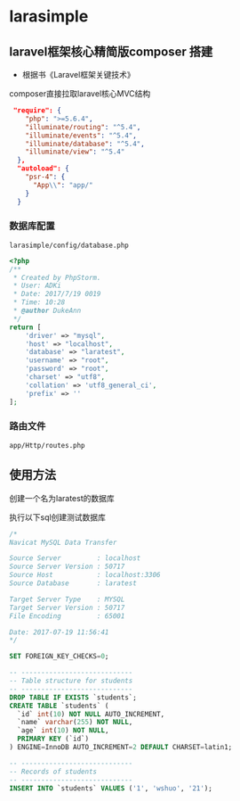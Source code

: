 # larasimple

## laravel框架核心精简版composer 搭建

- 根据书《Laravel框架关键技术》

composer直接拉取laravel核心MVC结构

```json
 "require": {
    "php": ">=5.6.4",
    "illuminate/routing": "^5.4",
    "illuminate/events": "^5.4",
    "illuminate/database": "^5.4",
    "illuminate/view": "^5.4"
  },
  "autoload": {
    "psr-4": {
      "App\\": "app/"
    }
  }
```

### 数据库配置
`larasimple/config/database.php`

```php
<?php
/**
 * Created by PhpStorm.
 * User: ADKi
 * Date: 2017/7/19 0019
 * Time: 10:28
 * @author DukeAnn
 */
return [
    'driver' => "mysql",
    'host' => "localhost",
    'database' => "laratest",
    'username' => "root",
    'password' => "root",
    'charset' => "utf8",
    'collation' => 'utf8_general_ci',
    'prefix' => ''
];
```

### 路由文件

`app/Http/routes.php`

## 使用方法

创建一个名为laratest的数据库

执行以下sql创建测试数据库
```sql
/*
Navicat MySQL Data Transfer

Source Server         : localhost
Source Server Version : 50717
Source Host           : localhost:3306
Source Database       : laratest

Target Server Type    : MYSQL
Target Server Version : 50717
File Encoding         : 65001

Date: 2017-07-19 11:56:41
*/

SET FOREIGN_KEY_CHECKS=0;

-- ----------------------------
-- Table structure for students
-- ----------------------------
DROP TABLE IF EXISTS `students`;
CREATE TABLE `students` (
  `id` int(10) NOT NULL AUTO_INCREMENT,
  `name` varchar(255) NOT NULL,
  `age` int(10) NOT NULL,
  PRIMARY KEY (`id`)
) ENGINE=InnoDB AUTO_INCREMENT=2 DEFAULT CHARSET=latin1;

-- ----------------------------
-- Records of students
-- ----------------------------
INSERT INTO `students` VALUES ('1', 'wshuo', '21');

```

